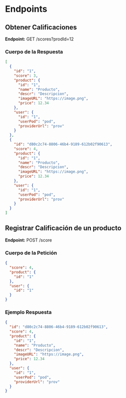 # Endpoints

## Obtener Calificaciones

**Endpoint:** GET /scores?prodId=12

### Cuerpo de la Respuesta

```json
[
  {
    "id": "1",
    "score": 3,
    "product": {
      "id": "1",
      "name": "Producto",
      "descr": "Descripcion",
      "imageURL": "https://image.png",
      "price": 12.34
    },
    "user": {
      "id": "1",
      "userPod": "pod",
      "providerUrl": "prov"
    }
  },
  {
    "id": "d80c2c74-8806-46b4-9189-612b02f90613",
    "score": 4,
    "product": {
      "id": "1",
      "name": "Producto",
      "descr": "Descripcion",
      "imageURL": "https://image.png",
      "price": 12.34
    },
    "user": {
      "id": "1",
      "userPod": "pod",
      "providerUrl": "prov"
    }
  }
]
```

## Registrar Calificación de un producto

**Endpoint:** POST /score

### Cuerpo de la Petición

```json
{
  "score": 4,
  "product": {
    "id": "1"
  },
  "user": {
    "id": "1"
  }
}
```

### Ejemplo Respuesta

```json
{
  "id": "d80c2c74-8806-46b4-9189-612b02f90613",
  "score": 4,
  "product": {
    "id": "1",
    "name": "Producto",
    "descr": "Descripcion",
    "imageURL": "https://image.png",
    "price": 12.34
  },
  "user": {
    "id": "1",
    "userPod": "pod",
    "providerUrl": "prov"
  }
}
```